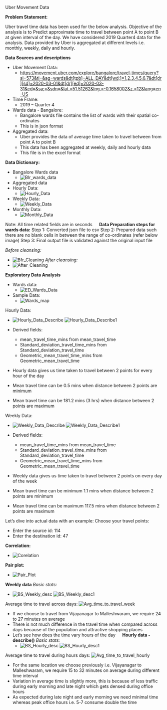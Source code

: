 Uber Movement Data

**Problem Statement:**

Uber travel time data has been used for the below analysis. Objective of the analysis is to Predict approximate time to travel between point A to point B at given interval of the day. We have considered 2019 Quarter4 data for the analysis. Data provided by Uber is aggregated at different levels i.e. monthly, weekly, daily and hourly.

**Data Sources and descriptions**
* Uber Movement Data:
  * https://movement.uber.com/explore/bangalore/travel-times/query?si=573&ti=&ag=wards&dt[tpb]=ALL_DAY&dt[wd;]=1,2,3,4,5,6,7&dt[dr][sd]=2020-03-01&dt[dr][ed]=2020-03-31&cd=&sa;=&sdn=&lat.=51.51262&lng.=-0.1658002&z.=12&lang=en-US 
* Time Frame:
  * 2019 – Quarter 4
* Wards data - Bangalore:
  * Bangalore wards file contains the list of wards with their spatial co-ordinates
  * This is in json format
* Aggregated data:
  * Uber provides the data of average time taken to travel between from point A to point B
  * This data has been aggregated at weekly, daily and hourly data
  * This file is in the excel format

**Data Dictionary:**
* Bangalore Wards data
  * ![Blr_wards_data](https://user-images.githubusercontent.com/66996144/89106683-675bec00-d449-11ea-9fab-6b2183197970.png)
* Aggregated data
 * Hourly Data:
   *  ![Hourly_Data](https://user-images.githubusercontent.com/66996144/89106705-bc97fd80-d449-11ea-813f-b0388c4325bf.png)
 * Weekly Data:
   *  ![Weekly_Data](https://user-images.githubusercontent.com/66996144/89106728-fb2db800-d449-11ea-9c1f-2bd72a9338af.png)
 * Monthly Data:
   *  ![Monthly_Data](https://user-images.githubusercontent.com/66996144/89106742-0da7f180-d44a-11ea-9e7f-ad56a3b5b6cf.png)
 
Note: All time related fields are in seconds
 
**Data Preparation steps for wards data:**
Step 1: Converted json file to csv
Step 2: Prepared data such there are no blank cells in between the range of co-ordinates (refer below image)
Step 3: Final output file is validated against the original input file

_Before cleansing:_
  * ![Bfr_Cleaning](https://user-images.githubusercontent.com/66996144/89106762-2f08dd80-d44a-11ea-9d1f-47f372291a30.png)
_After cleansing:_
* ![After_Cleaning](https://user-images.githubusercontent.com/66996144/89106781-4a73e880-d44a-11ea-8e63-5ae53ccb238e.png)

**Exploratory Data Analysis**
* Wards data:
  * ![ED_Wards_Data](https://user-images.githubusercontent.com/66996144/89106852-9de63680-d44a-11ea-920d-dadc7e1f474d.png)
* Sample Data:
  * ![Wards_map](https://user-images.githubusercontent.com/66996144/89106903-c110e600-d44a-11ea-9038-1e0356addbe0.png)

Hourly Data:
  * ![Hourly_Data_Describe](https://user-images.githubusercontent.com/66996144/89107059-f10cb900-d44b-11ea-9678-2fee2bf61efe.png)
    ![Hourly_Data_Describe1](https://user-images.githubusercontent.com/66996144/89107063-f5d16d00-d44b-11ea-9650-4f78dcb56a39.png)
  
* Derived fields:
  * mean_travel_time_mins from mean_travel_time
  * Standard_deviation_travel_time_mins from Standard_deviation_travel_time
  * Geometric_mean_travel_time_mins from Geometric_mean_travel_time
* Hourly data gives us time taken to travel between 2 points for every hour of the day
* Mean travel time can be 0.5 mins when distance between 2 points are minimum 
* Mean travel time can be 181.2 mins (3 hrs) when distance between 2 points are maximum 

Weekly Data:
* ![Weekly_Data_Describe](https://user-images.githubusercontent.com/66996144/89107191-d25af200-d44c-11ea-94f8-fa9c87122f80.png)
  ![Weekly_Data_Describe1](https://user-images.githubusercontent.com/66996144/89107194-d555e280-d44c-11ea-87d7-63aaf25f3e46.png)

* Derived fields: 
   *  mean_travel_time_mins from mean_travel_time
   *  Standard_deviation_travel_time_mins from Standard_deviation_travel_time
   * Geometric_mean_travel_time_mins from Geometric_mean_travel_time
* Weekly data gives us time taken to travel between 2 points on every day of the week
* Mean travel time can be minimum 1.1 mins when distance between 2 points are minimum 
* Mean travel time can be maximum 117.5 mins when distance between 2 points are maximum 


Let’s dive into actual data with an example:
Choose your travel points:
* Enter the source id: 114
* Enter the destination id: 47

**Correlation:**
 *  ![Corelation](https://user-images.githubusercontent.com/66996144/89107243-3d0c2d80-d44d-11ea-9f3d-654ab02f2037.png)

**Pair plot:**
 *  ![Pair_Plot](https://user-images.githubusercontent.com/66996144/89107256-57460b80-d44d-11ea-9cc4-e1c05346f606.png)
 

**Weekly data**
_Basic stats:_
  * ![BS_Weekly_desc](https://user-images.githubusercontent.com/66996144/89107337-f79c3000-d44d-11ea-9b81-d9359c5e63d0.png)
    ![BS_Weekly_desc1](https://user-images.githubusercontent.com/66996144/89107340-fff46b00-d44d-11ea-87b2-4e0d13942ae1.png)

Average time to travel across days:
  ![Avg_time_to_travel_week](https://user-images.githubusercontent.com/66996144/89107356-27e3ce80-d44e-11ea-815f-94b82e71aabc.png)
* If we choose to travel from Vijayanagar to Malleshwaram, we require 24 to 27 minutes on average
* There is not much difference in the travel time when compared across days because of the population and attractive shopping places
* Let’s see how does the time vary hours of the day
 
**Hourly data - describe()**
_Basic stats:_
  * ![BS_Hourly_desc](https://user-images.githubusercontent.com/66996144/89107387-6f6a5a80-d44e-11ea-8678-feda93372704.png)
    ![BS_Hourly_desc1](https://user-images.githubusercontent.com/66996144/89107390-72fde180-d44e-11ea-8264-aedd48c65076.png)

Average time to travel during hours days:
![Avg_time_to_travel_hourly](https://user-images.githubusercontent.com/66996144/89107405-8c069280-d44e-11ea-9ba5-953435cfd709.png)

* For the same location we choose previously i.e. Vijayanagar to Malleshwaram, we require 15 to 32 minutes on average during different time interval
* Variation in average time is slightly more, this is because of less traffic during early morning and late night which gets densed during office hours
* As expected during late night and early morning we need minimal time whereas peak office hours i.e. 5-7 consume double the time

